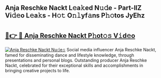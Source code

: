 ## Anja Reschke Nackt L𝚎a𝚔ed N𝚞𝚍e - Part-llZ Vi𝚍𝚎o L𝚎a𝚔s - H𝚘𝚝 O𝚗𝚕yf𝚊ns P𝚑𝚘tos JyEhz

# <h2><a href="http://kf7yx1.oniu.top/?m=Anja+Reschke+Nackt">🔗👉 🔴 Anja Reschke Nackt P𝚑ot𝚘𝚜 V𝚒d𝚎o</a></h2>

[![Anja Reschke Nackt Nu𝚍e𝚜](https://i.imgur.com/0qMVB7G.gif)](http://kf7yx1.oniu.top/?m=Anja+Reschke+Nackt)
Social media influencer Anja Reschke Nackt, famed for disseminating dance and lifestyle knowledge, through presentations and personal blogs. Outstanding producer Anja Reschke Nackt, celebrated for their exceptional skills and accomplishments in bringing creative projects to life.  
